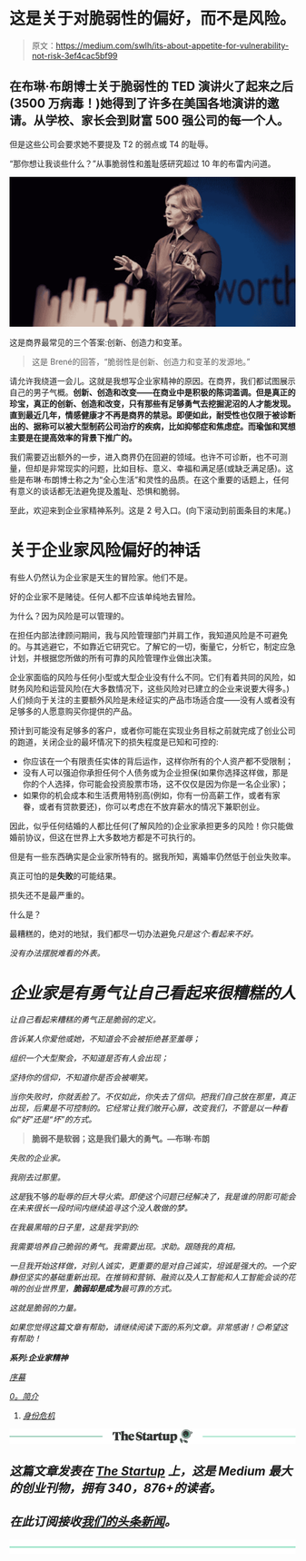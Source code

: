 # 这是关于对脆弱性的偏好，而不是风险。

> 原文：<https://medium.com/swlh/its-about-appetite-for-vulnerability-not-risk-3ef4cac5bf99>

## 在布琳·布朗博士关于脆弱性的 TED 演讲火了起来之后(3500 万病毒！)她得到了许多在美国各地演讲的邀请。从学校、家长会到财富 500 强公司的每一个人。

但是这些公司会要求她不要提及 T2 的弱点或 T4 的耻辱。

“那你想让我谈些什么？”从事脆弱性和羞耻感研究超过 10 年的布雷内问道。

![](img/0da2af091ac8f19e7dd3d8fb65ae1590.png)

这是商界最常见的三个答案:创新、创造力和变革。

> 这是 Brené的回答，“脆弱性是创新、创造力和变革的发源地。”

请允许我绕道一会儿。这就是我想写企业家精神的原因。在商界，我们都试图展示自己的男子气概。**创新、创造和改变——在商业中是积极的陈词滥调。但是真正的珍宝，真正的创新、创造和改变，只有那些有足够勇气去挖掘泥沼的人才能发现。直到最近几年，情感健康才不再是商界的禁忌。即便如此，耐受性也仅限于被诊断出的、据称可以被大型制药公司治疗的疾病，比如抑郁症和焦虑症。而瑜伽和冥想主要是在提高效率的背景下推广的。**

我们需要迈出额外的一步，进入商界仍在回避的领域。也许不可诊断，也不可测量，但却是非常现实的问题，比如目标、意义、幸福和满足感(或缺乏满足感)。这些是布琳·布朗博士称之为“全心生活”和灵性的品质。在这个重要的话题上，任何有意义的谈话都无法避免提及羞耻、恐惧和脆弱。

至此，欢迎来到企业家精神系列。这是 2 号入口。(向下滚动到前面条目的末尾。)

# 关于企业家风险偏好的神话

有些人仍然认为企业家是天生的冒险家。他们不是。

好的企业家不是赌徒。任何人都不应该单纯地去冒险。

为什么？因为风险是可以管理的。

在担任内部法律顾问期间，我与风险管理部门并肩工作，我知道风险是不可避免的。与其逃避它，不如靠近它研究它。了解它的一切，衡量它，分析它，制定应急计划，并根据您所做的所有可靠的风险管理作业做出决策。

企业家面临的风险与任何小型或大型企业没有什么不同。它们有着共同的风险，如财务风险和运营风险(在大多数情况下，这些风险对已建立的企业来说要大得多。)人们倾向于关注的主要额外风险是未经证实的产品市场适合度——没有人或者没有足够多的人愿意购买你提供的产品。

预计到可能没有足够多的客户，或者你可能在实现业务目标之前就完成了创业公司的跑道，关闭企业的最坏情况下的损失程度是已知和可控的:

*   你应该在一个有限责任实体的背后运作，这样你所有的个人资产都不受限制；
*   没有人可以强迫你承担任何个人债务或为企业担保(如果你选择这样做，那是你的个人选择，你可能会投资股票市场，这不仅仅是因为你是一名企业家)；
*   如果你的机会成本和生活费用特别高(例如，你有一份高薪工作，或者有家眷，或者有贷款要还)，你可以考虑在不放弃薪水的情况下兼职创业。

因此，似乎任何结婚的人都比任何(了解风险的)企业家承担更多的风险！你只能做婚前协议，但这在世界上大多数地方都是不可执行的。

但是有一些东西确实是企业家所特有的。据我所知，离婚率仍然低于创业失败率。

真正可怕的是**失败**的可能结果。

损失还不是最严重的。

什么是？

最糟糕的，绝对的地狱，我们都尽一切办法避免*只是这个:看起来不好。*

*没有办法摆脱难看的外表。*

# *企业家是有勇气让自己看起来很糟糕的人*

*让自己看起来糟糕的勇气正是脆弱的定义。*

*告诉某人你爱他或她，不知道会不会被拒绝甚至羞辱；*

*组织一个大型聚会，不知道是否有人会出现；*

*坚持你的信仰，不知道你是否会被嘲笑。*

*当你失败时，你就丢脸了。不仅如此，你失去了信仰。把我们自己放在那里，真正出现，后果是不可控制的。它经常让我们敞开心扉，改变我们，不管是以一种看似“好”还是“坏”的方式。*

> **脆弱不是软弱；这是我们最大的勇气。—布琳·布朗**

*失败的企业家。*

*我刚去过那里。*

*这是*我不够*的耻辱的巨大导火索。即使这个问题已经解决了，我是谁的阴影可能会在未来很长一段时间内继续追寻这个没人敢做的梦。*

*在我最黑暗的日子里，这是我学到的:*

*我需要培养自己脆弱的勇气。我需要出现。求助。跟随我的真相。*

*一旦我开始这样做，对别人诚实，更重要的是对自己诚实，坦诚是强大的。一个安静但坚实的基础重新出现。在推销和营销、融资以及人工智能和人工智能会谈的花哨的创业世界里，**脆弱却是成为**最可靠的方式。*

*这就是脆弱的力量。*

*如果您觉得这篇文章有帮助，请继续阅读下面的系列文章。非常感谢！😊希望这有帮助！*

***系列:企业家精神***

*[序幕](/@elainesiu/spirituality-in-entrepreneurship-prologue-8237ca0d3147)*

*[0。简介](/swlh/spirituality-in-entrepreneurship-an-introduction-9f19accc765b)*

1.  *[身份危机](/swlh/spirituality-in-entrepreneurship-1-identity-crisis-6ae4bec46757)*

*[![](img/308a8d84fb9b2fab43d66c117fcc4bb4.png)](https://medium.com/swlh)*

## *这篇文章发表在 [The Startup](https://medium.com/swlh) 上，这是 Medium 最大的创业刊物，拥有 340，876+的读者。*

## *在此订阅接收[我们的头条新闻](http://growthsupply.com/the-startup-newsletter/)。*

*[![](img/b0164736ea17a63403e660de5dedf91a.png)](https://medium.com/swlh)*